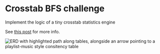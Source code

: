 # Crosstab BFS challenge
Implement the logic of a tiny crosstab statistics engine

See [this post](https://andersource.dev/2024/10/08/bfs-zero-to-hero-7.html) for more info.

![ERD with highlighted path along tables, alongside an arrow pointing to a playlist-music style consitency table](https://andersource.dev/assets/thumbnails/bfs_crosstab.webp)
